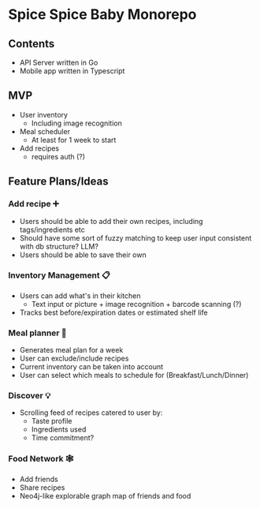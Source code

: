 # Spice Spice Baby Monorepo

## Contents

- API Server written in Go
- Mobile app written in Typescript

## MVP

- User inventory
  - Including image recognition
- Meal scheduler
  - At least for 1 week to start
- Add recipes
  - requires auth (?)

## Feature Plans/Ideas

### Add recipe ➕

- Users should be able to add their own recipes, including tags/ingredients etc
- Should have some sort of fuzzy matching to keep user input consistent with db structure? LLM?
- Users should be able to save their own

### Inventory Management 📋

- Users can add what's in their kitchen
  - Text input or picture + image recognition + barcode scanning (?)
- Tracks best before/expiration dates or estimated shelf life

### Meal planner 🥘

- Generates meal plan for a week
- User can exclude/include recipes
- Current inventory can be taken into account
- User can select which meals to schedule for (Breakfast/Lunch/Dinner)

### Discover 💡

- Scrolling feed of recipes catered to user by:
  - Taste profile
  - Ingredients used
  - Time commitment?

### Food Network 🕸️

- Add friends
- Share recipes
- Neo4j-like explorable graph map of friends and food
